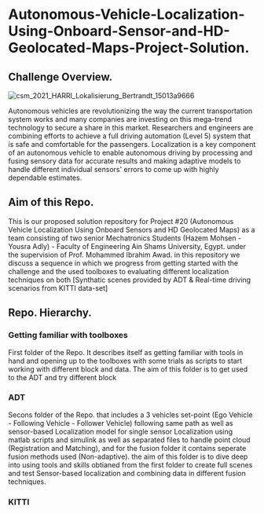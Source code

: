 # Autonomous-Vehicle-Localization-Using-Onboard-Sensor-and-HD-Geolocated-Maps-Project-Solution.
## Challenge Overview.
![csm_2021_HARRI_Lokalisierung_Bertrandt_15013a9666](https://github.com/Hazem-M-Abdelaziz/Autonomous-Vehicle-Localization-Using-Onboars-Sensor-and-HD-Geolocated-Maps-Project-Solution/assets/87466265/b1a57157-ddde-49a0-ba18-c606cd8b2596)

Autonomous vehicles are revolutionizing the way the current transportation system works and many companies are investing on this mega-trend technology to secure a share in this market. Researchers and engineers are combining efforts to achieve a full driving automation (Level 5) system that is safe and comfortable for the passengers. Localization is a key component of an autonomous vehicle to enable autonomous driving by processing and fusing sensory data for accurate results and making adaptive models to handle different individual sensors' errors to come up with highly dependable estimates.

## Aim of this Repo.
This is our proposed solution repository for Project #20 (Autonomous Vehicle Localization Using Onboard Sensors and HD Geolocated Maps) as a team consisting of two senior Mechatronics Students (Hazem Mohsen - Yousra Adly) - Faculty of Engineering Ain Shams University, Egypt. under the supervision of Prof. Mohammed Ibrahim Awad.
in this repository we discuss a sequence in which we progress from getting started with the challenge and the used toolboxes to evaluating different localization techniques on both [Synthatic scenes provided by ADT & Real-time driving scenarios from KITTI data-set]

## Repo. Hierarchy.
### Getting familiar with toolboxes
First folder of the Repo. It describes itself as getting familiar with tools in hand and opening up to the toolboxes with some trials as scripts to start working with different block and data.
The aim of this folder is to get used to the ADT and try different block

### ADT
Secons folder of the Repo. that includes a 3 vehicles set-point (Ego Vehicle - Following Vehicle - Follower Vehicle) following same path as well as sensor-based Localization model for single sensor Localization using matlab scripts and simulink as well as separated files to handle point cloud (Registration and Matching), and for the fusion folder it contains seperate fusion methods used (Non-adaptive).
the aim of this folder is to dive deep into using tools and skills obtianed from the first folder to create full scenes and test Sensor-based localization and combining data in different fusion techniques.

### KITTI
